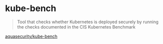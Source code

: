 # kube-bench

> Tool that checks whether Kubernetes is deployed securely by running the checks documented in the CIS Kubernetes Benchmark

[aquasecurity/kube-bench](https://github.com/aquasecurity/kube-bench)

